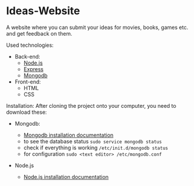 # Ideas-Website

A website where you can submit your ideas for movies, books, games etc. and get feedback on them.

Used technologies:
- Back-end:
  - [Node.js](https://nodejs.org/en/)
  - [Express](http://expressjs.com/)
  - [Mongodb](https://www.mongodb.com/)
- Front-end:
  - HTML
  - CSS

Installation:
  After cloning the project onto your computer, you need to download these:
  - Mongodb: 
    - [Mongodb installation documentation](https://docs.mongodb.com/manual/tutorial/install-mongodb-on-ubuntu/#install-mongodb-community-edition)
    - to see the database status `sudo service mongodb status`
    - check if everything is working `/etc/init.d/mongodb status`
    - for configuration `sudo <text editor> /etc/mongodb.conf`
  
  - Node.js
    - [Node.js installation documentation](https://nodejs.org/en/download/package-manager/#debian-and-ubuntu-based-linux-distributions)
